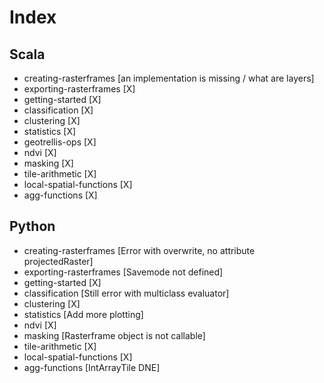 # Index
## Scala
* creating-rasterframes [an implementation is missing / what are layers]
* exporting-rasterframes [X]
* getting-started [X]
* classification [X]
* clustering [X]
* statistics [X]
* geotrellis-ops [X]
* ndvi [X] 
* masking [X]
* tile-arithmetic [X]
* local-spatial-functions [X]
* agg-functions [X]

## Python
* creating-rasterframes [Error with overwrite, no attribute projectedRaster]
* exporting-rasterframes [Savemode not defined]
* getting-started [X]
* classification [Still error with multiclass evaluator]
* clustering [X]
* statistics [Add more plotting]
* ndvi [X]
* masking [Rasterframe object is not callable]
* tile-arithmetic [X]
* local-spatial-functions [X]
* agg-functions [IntArrayTile DNE]

